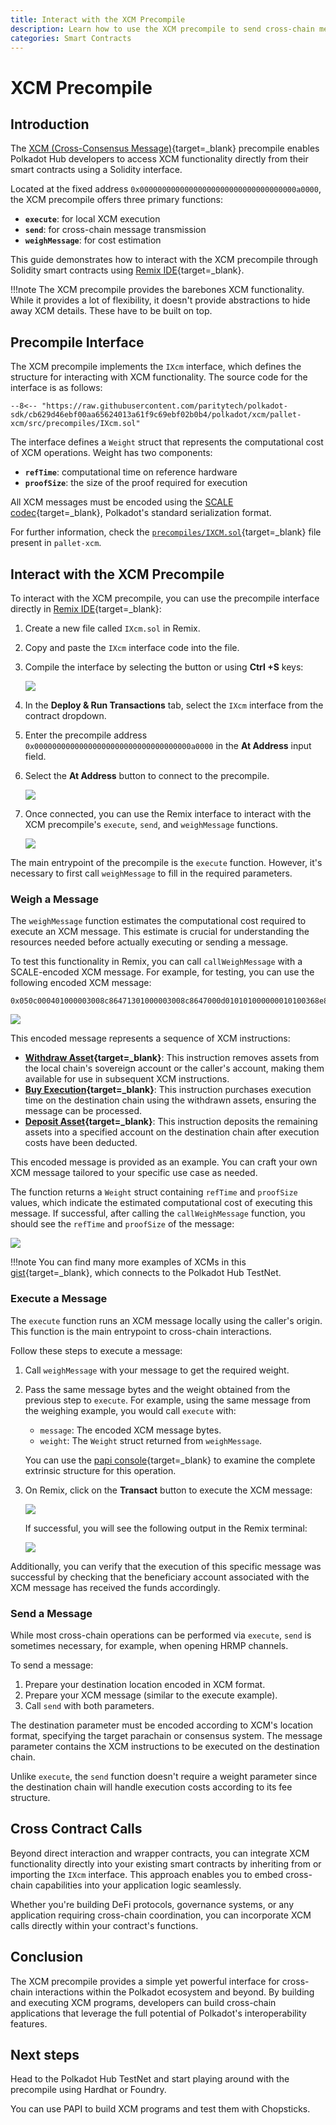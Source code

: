 ```yaml
---
title: Interact with the XCM Precompile
description: Learn how to use the XCM precompile to send cross-chain messages, execute XCM instructions, and estimate costs from your smart contracts.
categories: Smart Contracts
---
```


# XCM Precompile

## Introduction

The [XCM (Cross-Consensus Message)](/develop/interoperability/intro-to-xcm){target=\_blank} precompile enables Polkadot Hub developers to access XCM functionality directly from their smart contracts using a Solidity interface.

Located at the fixed address `0x00000000000000000000000000000000000a0000`, the XCM precompile offers three primary functions:

- **`execute`**:  for local XCM execution
- **`send`**:  for cross-chain message transmission
- **`weighMessage`**: for cost estimation 

This guide demonstrates how to interact with the XCM precompile through Solidity smart contracts using [Remix IDE](/develop/smart-contracts/dev-environments/remix){target=\_blank}.

!!!note
    The XCM precompile provides the barebones XCM functionality. While it provides a lot of flexibility, it doesn't provide abstractions to hide away XCM details. These have to be built on top.

## Precompile Interface

The XCM precompile implements the `IXcm` interface, which defines the structure for interacting with XCM functionality. The source code for the interface is as follows:

```solidity title="IXcm.sol"
--8<-- "https://raw.githubusercontent.com/paritytech/polkadot-sdk/cb629d46ebf00aa65624013a61f9c69ebf02b0b4/polkadot/xcm/pallet-xcm/src/precompiles/IXcm.sol"
```

The interface defines a `Weight` struct that represents the computational cost of XCM operations. Weight has two components: 

- **`refTime`**: computational time on reference hardware 
- **`proofSize`**: the size of the proof required for execution 

All XCM messages must be encoded using the [SCALE codec](/polkadot-protocol/parachain-basics/data-encoding/#data-encoding){target=\_blank}, Polkadot's standard serialization format.

For further information, check the [`precompiles/IXCM.sol`](https://github.com/paritytech/polkadot-sdk/blob/cb629d46ebf00aa65624013a61f9c69ebf02b0b4/polkadot/xcm/pallet-xcm/src/precompiles/IXcm.sol){target=\_blank} file present in `pallet-xcm`.

## Interact with the XCM Precompile

To interact with the XCM precompile, you can use the precompile interface directly in [Remix IDE](/develop/smart-contracts/dev-environments/remix/){target=\_blank}:

1. Create a new file called `IXcm.sol` in Remix.
2. Copy and paste the `IXcm` interface code into the file.
3. Compile the interface by selecting the button or using **Ctrl +S** keys:

    ![](/images/develop/smart-contracts/precompiles/xcm-precompile/xcm-precompile-01.webp)

4. In the **Deploy & Run Transactions** tab, select the `IXcm` interface from the contract dropdown.
5. Enter the precompile address `0x00000000000000000000000000000000000a0000` in the **At Address** input field.
6. Select the **At Address** button to connect to the precompile.

    ![](/images/develop/smart-contracts/precompiles/xcm-precompile/xcm-precompile-02.webp)

7. Once connected, you can use the Remix interface to interact with the XCM precompile's  `execute`, `send`, and `weighMessage` functions.

    ![](/images/develop/smart-contracts/precompiles/xcm-precompile/xcm-precompile-03.webp)

The main entrypoint of the precompile is the `execute` function. However, it's necessary to first call `weighMessage` to fill in the required parameters.

### Weigh a Message

The `weighMessage` function estimates the computational cost required to execute an XCM message. This estimate is crucial for understanding the resources needed before actually executing or sending a message.

To test this functionality in Remix, you can call `callWeighMessage` with a SCALE-encoded XCM message. For example, for testing, you can use the following encoded XCM message:

```text title="encoded-xcm-message-example"
0x050c000401000003008c86471301000003008c8647000d010101000000010100368e8759910dab756d344995f1d3c79374ca8f70066d3a709e48029f6bf0ee7e
```

![](/images/develop/smart-contracts/precompiles/xcm-precompile/xcm-precompile-04.webp)

This encoded message represents a sequence of XCM instructions:

- **[Withdraw Asset](https://github.com/polkadot-fellows/xcm-format?tab=readme-ov-file#withdrawasset){target=\_blank}**: This instruction removes assets from the local chain's sovereign account or the caller's account, making them available for use in subsequent XCM instructions.
- **[Buy Execution](https://github.com/polkadot-fellows/xcm-format?tab=readme-ov-file#buyexecution){target=\_blank}**: This instruction purchases execution time on the destination chain using the withdrawn assets, ensuring the message can be processed.
- **[Deposit Asset](https://github.com/polkadot-fellows/xcm-format?tab=readme-ov-file#depositasset){target=\_blank}**: This instruction deposits the remaining assets into a specified account on the destination chain after execution costs have been deducted.

This encoded message is provided as an example. You can craft your own XCM message tailored to your specific use case as needed.

The function returns a `Weight` struct containing `refTime` and `proofSize` values, which indicate the estimated computational cost of executing this message. If successful, after calling the `callWeighMessage` function, you should see the `refTime` and `proofSize` of the message:

![](/images/develop/smart-contracts/precompiles/xcm-precompile/xcm-precompile-05.webp)

!!!note
    You can find many more examples of XCMs in this [gist](https://gist.github.com/franciscoaguirre/a6dea0c55e81faba65bedf700033a1a2){target=\_blank}, which connects to the Polkadot Hub TestNet.

### Execute a Message

The `execute` function runs an XCM message locally using the caller's origin.
This function is the main entrypoint to cross-chain interactions.

Follow these steps to execute a message:

1. Call `weighMessage` with your message to get the required weight.
2. Pass the same message bytes and the weight obtained from the previous step to `execute`.
For example, using the same message from the weighing example, you would call `execute` with:

    - `message`: The encoded XCM message bytes.
    - `weight`: The `Weight` struct returned from `weighMessage`.

    You can use the [papi console](https://dev.papi.how/extrinsics#networkId=localhost&endpoint=wss%3A%2F%2Ftestnet-passet-hub.polkadot.io&data=0x1f03050c000401000003008c86471301000003008c8647000d010101000000010100368e8759910dab756d344995f1d3c79374ca8f70066d3a709e48029f6bf0ee7e0750c61e2901daad0600){target=\_blank} to examine the complete extrinsic structure for this operation.

3. On Remix, click on the **Transact** button to execute the XCM message:
  
    ![](/images/develop/smart-contracts/precompiles/xcm-precompile/xcm-precompile-06.webp)

    If successful, you will see the following output in the Remix terminal:

    ![](/images/develop/smart-contracts/precompiles/xcm-precompile/xcm-precompile-07.webp)

Additionally, you can verify that the execution of this specific message was successful by checking that the beneficiary account associated with the XCM message has received the funds accordingly.

### Send a Message

While most cross-chain operations can be performed via `execute`, `send` is sometimes necessary, for example, when opening HRMP channels.

To send a message:

1. Prepare your destination location encoded in XCM format.
2. Prepare your XCM message (similar to the execute example).
3. Call `send` with both parameters.

The destination parameter must be encoded according to XCM's location format, specifying the target parachain or consensus system. The message parameter contains the XCM instructions to be executed on the destination chain.

Unlike `execute`, the `send` function doesn't require a weight parameter since the destination chain will handle execution costs according to its fee structure.

## Cross Contract Calls

Beyond direct interaction and wrapper contracts, you can integrate XCM functionality directly into your existing smart contracts by inheriting from or importing the `IXcm` interface. This approach enables you to embed cross-chain capabilities into your application logic seamlessly.

Whether you're building DeFi protocols, governance systems, or any application requiring cross-chain coordination, you can incorporate XCM calls directly within your contract's functions.

## Conclusion

The XCM precompile provides a simple yet powerful interface for cross-chain interactions within the Polkadot ecosystem and beyond.
By building and executing XCM programs, developers can build cross-chain applications that leverage the full potential of Polkadot's interoperability features.

## Next steps

Head to the Polkadot Hub TestNet and start playing around with the precompile using Hardhat or Foundry.

You can use PAPI to build XCM programs and test them with Chopsticks.
